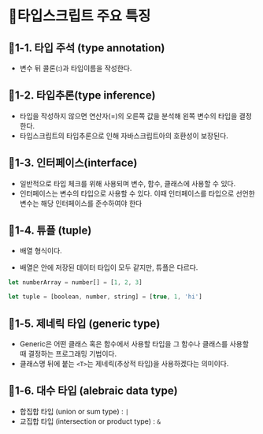 # :pencil:타입스크립트 주요 특징

## :speech_balloon:1-1. 타입 주석 (type annotation)

- 변수 뒤 콜론(:)과 타입이름을 작성한다.

## :speech_balloon:1-2. 타입추론(type inference)

- 타입을 작성하지 않으면 연산자(=)의 오른쪽 값을 분석해 왼쪽 변수의 타입을 결정한다.
- 타입스크립트의 타입추론으로 인해 자바스크립트아의 호환성이 보장된다.

## :speech_balloon:1-3. 인터페이스(interface)

- 일반적으로 타입 체크를 위해 사용되며 변수, 함수, 클래스에 사용할 수 있다.
- 인터페이스는 변수의 타입으로 사용할 수 있다. 이때 인터페이스를 타입으로 선언한 변수는 해당 인터페이스를 준수하여야 한다

## :speech_balloon:1-4. 튜플 (tuple)

- 배열 형식이다.

- 배열은 안에 저장된 데이터 타입이 모두 같지만, 튜플은 다르다.

```typescript
let numberArray = number[] = [1, 2, 3]

let tuple = [boolean, number, string] = [true, 1, 'hi']
```

## :speech_balloon:1-5. 제네릭 타입 (generic type)

- Generic은 어떤 클래스 혹은 함수에서 사용할 타입을 그 함수나 클래스를 사용할 때 결정하는 프로그래밍 기법이다.
- 클래스명 뒤에 붙는 `<T>`는 제네릭(추상적 타입)을 사용하겠다는 의미이다.

## :speech_balloon:1-6. 대수 타입 (alebraic data type)

- 합집합 타입 (union or sum type) : `|`
- 교집합 타입 (intersection or product type) : `&`
